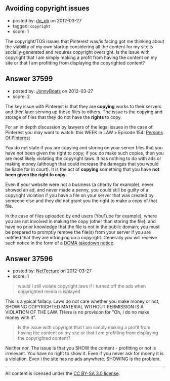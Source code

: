 ## Avoiding copyright issues

- posted by: [dq_pb](https://stackexchange.com/users/-1/17182-dq-pb) on 2012-03-27
- tagged: `copyright`
- score: 1

The copyright/TOS issues that Pinterest was/is facing got me thinking about the viability of my own startup considering all the content for my site is socially-generated and requires copyright oversight. Is the issue with copyright that I am simply making a profit from having the content on my site or that I am profitting from displaying the copyrighted content?


## Answer 37599

- posted by: [JonnyBoats](https://stackexchange.com/users/-1/3100-jonnyboats) on 2012-03-27
- score: 2

<p>The key issue with Pinterest is that they are <strong>copying</strong> works to their servers and then later serving up those files to others. The issue is the copying and storage of files that they do not have the <strong>rights</strong> to copy.</p>

<p>For an in depth discussion by lawyers of the legal issues in the case of Pinterest you may want to watch: this WEEK in LAW » Episode 154: <a href="http://twit.tv/show/this-week-in-law/154" rel="nofollow">Persons Of Pinterest</a></p>

<p>You do not state if you are copying and storing on your server files that you have not been given the right to copy; if you do make such copies, then you are most likely violating the copyright laws. It has nothing to do with ads or making money (although that could increase the damages that you would be liable for in court). It is the act of <strong>copying</strong> something that you have <strong>not been given the right to copy</strong>.</p>

<p>Even if your website were not a business (a charity for example), never showed an ad, and never made a penny, you could still be guilty of a copyright violation if you have a file on your server that was created by someone else and they did not grant you the right to make a copy of that file.</p>

<p>In the case of files uploaded by end users (YouTube for example), where you are not involved in making the copy (other than storing the file), and have no prior knowledge that the file is not in the public domain; you must be prepared to promptly remove the file(s) from your server if you are notified that they are infringing on a copyright. Generally you will receive such notice in the form of a <a href="http://en.wikipedia.org/wiki/Online_Copyright_Infringement_Liability_Limitation_Act" rel="nofollow">DCMA takedown notice</a>. </p>



## Answer 37596

- posted by: [NetTecture](https://stackexchange.com/users/-1/3350-nettecture) on 2012-03-27
- score: 1

> would I still violate copyright laws if I turned off the ads when copyrighted media is 
> isplayed

This is a ypical fallacy. Laws do not care whether you make money or not, SHOWING COPYRIGHTED MATERIAL WITHOUT PERMISSION IS A VIOLATION OF THE LAW. THere is no provision for "Oh, I do no make money with it".

> Is the issue with copyright that I am simply making a profit from having the content on my 
> site or that I am profitting from displaying the copyrighted content?

Neither nor. The issue is that you SHOW the content - profitting or not is irrelevant. You have no right to show it. Even if you never ask for moeny it is a violation. Even i the site has no ads anywhere. SHOWING is the problem.




---

All content is licensed under the [CC BY-SA 3.0 license](https://creativecommons.org/licenses/by-sa/3.0/).
